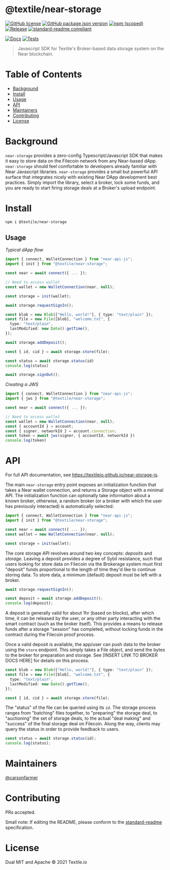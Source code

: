 # @textile/near-storage

[![GitHub license](https://img.shields.io/github/license/textileio/near-storage-js.svg)](./LICENSE)
[![GitHub package.json version](https://img.shields.io/github/package-json/v/textileio/near-storage-js.svg)](./package.json)
[![npm (scoped)](https://img.shields.io/npm/v/@textile/near-storage.svg)](https://www.npmjs.com/package/@textile/near-storage)
[![Release](https://img.shields.io/github/release/textileio/near-storage-js.svg)](https://github.com/textileio/near-storage-js/releases/latest)
[![standard-readme compliant](https://img.shields.io/badge/standard--readme-OK-green.svg)](https://github.com/RichardLitt/standard-readme)

[![Docs](https://github.com/textileio/near-storage-js/workflows/Docs/badge.svg)](https://github.com/textileio/near-storage-js/actions/workflows/docs.yml)
[![Tests](https://github.com/textileio/near-storage-js/workflows/Test/badge.svg)](https://github.com/textileio/near-storage-js/actions/workflows/test.yml)

> Javascript SDK for Textile's Broker-based data storage system on the Near blockchain.

# Table of Contents

- [Background](#background)
- [Install](#install)
- [Usage](#usage)
- [API](#api)
- [Maintainers](#maintainers)
- [Contributing](#contributing)
- [License](#license)

# Background

`near-storage` provides a zero-config Typescript/Javascript SDK that makes it easy to store data on the Filecoin network from any Near-based dApp.
`near-storage` should feel comfortable to developers already familiar with Near Javascript libraries. `near-storage` provides a small but powerful API surface that integrates nicely with existing Near DApp development best practices. Simply import the library, select a broker, lock some funds, and you are ready to start firing storage deals at a Broker's upload endpoint.

# Install

```bash
npm i @textile/near-storage
```

## Usage

_Typical dApp flow_

```typescript
import { connect, WalletConnection } from "near-api-js";
import { init } from "@textile/near-storage";

const near = await connect({ ... });

// Need to access wallet
const wallet = new WalletConnection(near, null);

const storage = init(wallet);

await storage.requestSignIn();

const blob = new Blob(["Hello, world!"], { type: "text/plain" });
const file = new File([blob], "welcome.txt", {
  type: "text/plain",
  lastModified: new Date().getTime(),
});

await storage.addDeposit();

const { id, cid } = await storage.store(file);

const status = await storage.status(id)
console.log(status)

await storage.signOut();
```

_Creating a JWS_

```typescript
import { connect, WalletConnection } from "near-api-js";
import { jws } from "@textile/near-storage";

const near = await connect({ ... });

// Need to access wallet
const wallet = new WalletConnection(near, null);
const { accountId } = account;
const { signer, networkId } = account.connection;
const token = await jws(signer, { accountId, networkId })
console.log(token)
```

# API

For full API documentation, see https://textileio.github.io/near-storage-js.

The main `near-storage` entry point exposes an initialization function that takes a Near wallet connection, and returns a Storage object with a minimal API. The initialization function can optionally take information about a known broker, otherwise, a random broker (or a broker with which the user has previously interacted) is automatically selected:

```typescript
import { connect, WalletConnection } from "near-api-js";
import { init } from "@textile/near-storage";

const near = await connect({ ... });
const wallet = new WalletConnection(near, null);

const storage = init(wallet);
```

The core storage API revolves around two key concepts: _deposits_ and _storage_. Leaving a deposit provides a degree of Sybil resistance, such that users looking for store data on Filecoin via the Brokerage system must first "deposit" funds proportional to the length of time they'd like to continue storing data. To store data, a minimum (default) deposit must be left with a broker.

```typescript
await storage.requestSignIn();

const deposit = await storage.addDeposit();
console.log(deposit);
```

A deposit is generally valid for about 1hr (based on blocks), after which time, it can be released by the user, or any other party interacting with the smart contract (such as the broker itself). This provides a means to release funds after a storage "session" has completed, without locking funds in the contract during the Filecoin proof process.

Once a valid deposit is available, the app/user can push data to the broker using the `store` endpoint. This simply takes a File object, and send the bytes to the broker for preparation and storage. See [INSERT LINK TO BROKER DOCS HERE] for details on this process.

```typescript
const blob = new Blob(["Hello, world!"], { type: "text/plain" });
const file = new File([blob], "welcome.txt", {
  type: "text/plain",
  lastModified: new Date().getTime(),
});

const { id, cid } = await storage.store(file);
```

The "status" of the file can be queried using its `id`. The storage process ranges from "batching" files together, to "preparing" the storage deal, to "auctioning" the set of storage deals, to the actual "deal making" and "success" of the final storage deal on Filecoin. Along the way, clients may query the status in order to provide feedback to users.

```typescript
const status = await storage.status(id);
console.log(status);
```

# Maintainers

[@carsonfarmer](https://github.com/carsonfarmer)

# Contributing

PRs accepted.

Small note: If editing the README, please conform to the
[standard-readme](https://github.com/RichardLitt/standard-readme) specification.

# License

Dual MIT and Apache © 2021 Textile.io
